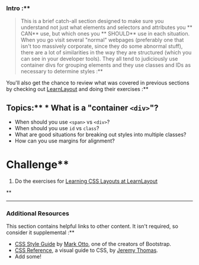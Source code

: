 ### Intro :** 
>This is a brief catch-all section designed to make sure you understand not just what elements and selectors and attributes you ** CAN**  use, but which ones you ** SHOULD**  use in each situation.  When you go visit several "normal" webpages (preferably one that isn't too massively corporate, since they do some abnormal stuff), there are a lot of similarities in the way they are structured (which you can see in your developer tools).  They all tend to judiciously use container divs for grouping elements and they use classes and IDs as necessary to determine styles :**

You'll also get the chance to review what was covered in previous sections by checking out [LearnLayout](http://www.learnlayout.com) and doing their exercises :**

## Topics:** * What is a "container `<div>`"?
* When should you use `<span>` vs `<div>`?
* When should you use `id` vs `class`?
* What are good situations for breaking out styles into multiple classes?
* How can you use margins for alignment?
# Challenge** <div class="lesson-content__panel" markdown="1">
1. Do the exercises for [Learning CSS Layouts at LearnLayout](http://learnlayout.com/)
</div>** 

---


### Additional Resources
This section contains helpful links to other content. It isn't required, so consider it supplemental :**



* [CSS Style Guide](http://codeguide.co/#css) by [Mark Otto](https://github.com/mdo), one of the creators of Bootstrap.
* [CSS Reference](http://cssreference.io/), a visual guide to CSS, by [Jeremy Thomas](https://github.com/jgthms).
* Add some!
